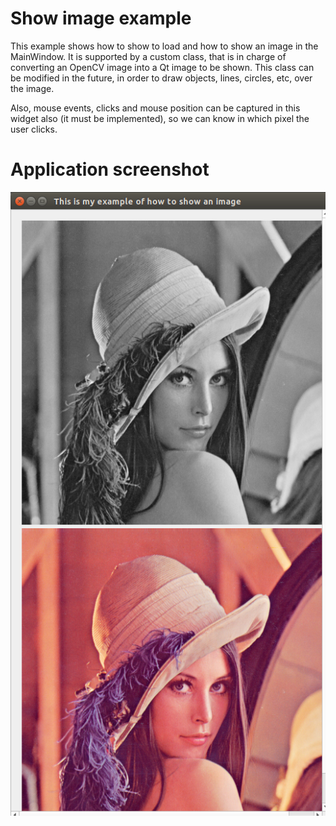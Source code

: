 # Show image example
This example shows how to show to load and how to show an image in the MainWindow.
It is supported by a custom class, that is in charge of converting an OpenCV
image into a Qt image to be shown. This class can be modified in the future,
in order to draw objects, lines, circles, etc, over the image.

Also, mouse events, clicks and mouse position can be captured in this widget also
(it must be implemented), so we can know in which pixel the user clicks.

# Application screenshot
![app screenshot](/PyQtExamples/ShowImageExample/images/ShowImageExample.png)